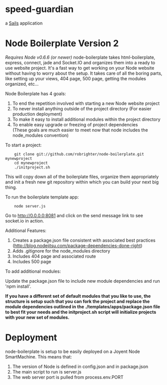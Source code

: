 # speed-guardian

a [Sails](http://sailsjs.org) application

Node Boilerplate Version 2
==========================
*Requires Node v0.6.6 (or newer)*
node-boilerplate takes html-boilerplate, express, connect, jade and Socket.IO and organizes them into a ready to use website project. It's a fast way to get working on your Node website without having to worry about the setup. It takes care of all the boring parts, like setting up your views, 404 page, 500 page, getting the modules organized, etc... 

Node Boilerplate has 4 goals:

1. To end the repetition involved with starting a new Node website project
2. To never install anything outside of the project directory (For easier production deployment)
3. To make it easy to install additional modules within the project directory
4. To enable easy upgrade or freezing of project dependencies  
(These goals are much easier to meet now that node includes the node_modules convention)

To start a project:
		
		git clone git://github.com/robrighter/node-boilerplate.git mynewproject
		cd mynewproject
		./initproject.sh
This will copy down all of the boilerplate files, organize them appropriately and init a fresh new git repository within which you can build your next big thing.


To run the boilerplate template app:

		node server.js

Go to http://0.0.0.0:8081 and click on the send message link to see socket.io in action.


Additional Features:

1. Creates a package.json file consistent with associated best practices (http://blog.nodejitsu.com/package-dependencies-done-right)
2. Adds .gitignore for the node_modules directory
3. Includes 404 page and associated route
4. Includes 500 page

To add additional modules:

Update the package.json file to include new module dependencies and run 'npm install'.

**If you have a different set of default modules that you like to use, the structure is setup such that you can fork the project and replace the module dependencies outlined in the ./templates/apps/package.json file to best fit your needs and the initproject.sh script will initialize projects with your new set of modules.**

Deployment
===============

node-boilerplate is setup to be easily deployed on a Joyent Node SmartMachine. This means that:

1. The version of Node is defined in config.json and in package.json
2. The main script to run is server.js
3. The web server port is pulled from process.env.PORT 

